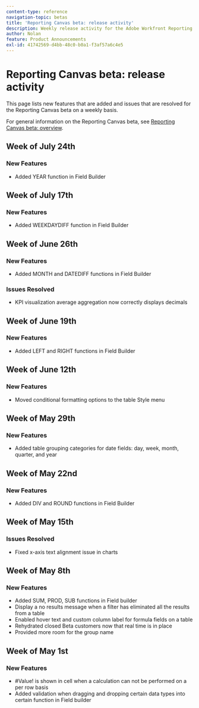 ```yaml
---
content-type: reference
navigation-topic: betas
title: 'Reporting Canvas beta: release activity'
description: Weekly release activity for the Adobe Workfront Reporting Canvas beta
author: Nolan
feature: Product Announcements
exl-id: 41742569-d4bb-48c0-b0a1-f3af57a6c4e5
---
```


# Reporting Canvas beta: release activity

This page lists new features that are added and issues that are resolved for the Reporting Canvas beta on a weekly basis.

For general information on the Reporting Canvas beta, see [Reporting Canvas beta: overview](/help/quicksilver/product-announcements/betas/reporting-canvas-beta/reporting-canvas-beta-overview.md).

## Week of July 24th

### New Features

* Added YEAR function in Field Builder

## Week of July 17th

### New Features

* Added WEEKDAYDIFF function in Field Builder

## Week of June 26th

### New Features

* Added MONTH and DATEDIFF functions in Field Builder

### Issues Resolved

* KPI visualization average aggregation now correctly displays decimals

## Week of June 19th

### New Features

* Added LEFT and RIGHT functions in Field Builder

## Week of June 12th

### New Features

* Moved conditional formatting options to the table Style menu

## Week of May 29th

### New Features

* Added table grouping categories for date fields: day, week, month, quarter, and year

## Week of May 22nd

### New Features

* Added DIV and ROUND functions in Field Builder

## Week of May 15th

### Issues Resolved

* Fixed x-axis text alignment issue in charts

## Week of May 8th

### New Features

* Added SUM, PROD, SUB functions in Field builder
* Display a no results message when a filter has eliminated all the results from a table
* Enabled hover text and custom column label for formula fields on a table
* Rehydrated closed Beta customers now that real time is in place
* Provided more room for the group name

## Week of May 1st

### New Features

* #Value! is shown in cell when a calculation can not be performed on a per row basis
* Added validation when dragging and dropping certain data types into certain function in Field builder
